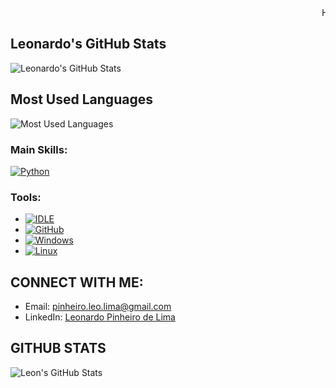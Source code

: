 <marquee behavior="scroll" direction="left" scrollamount="10">
  Hello there! I'm Leonardo Pinheiro. I’m a telecommunications technician and a programming enthusiast with a focus on Python.
</marquee>

## Leonardo's GitHub Stats
![Leonardo's GitHub Stats](https://github-readme-stats.vercel.app/api?username=leopinheiro21&show_icons=true&count_private=true&theme=radical&text_color=FF00FF&bg_color=1A1B27)

## Most Used Languages
![Most Used Languages](https://github-readme-stats.vercel.app/api/top-langs/?username=leopinheiro21&layout=compact&theme=radical&text_color=FF00FF&bg_color=1A1B27)

### Main Skills:
[![Python](https://img.shields.io/badge/Python-3776AB.svg?&style=for-the-badge&logo=python&logoColor=white)](https://python.org)

### Tools:
- [![IDLE](https://img.shields.io/badge/IDLE-FFD700.svg?&style=for-the-badge&logo=python&logoColor=black)](https://docs.python.org/)
- [![GitHub](https://img.shields.io/badge/GitHub-181717.svg?&style=for-the-badge&logo=github&logoColor=white)](https://github.com/)
- [![Windows](https://img.shields.io/badge/Windows-0078D6.svg?&style=for-the-badge&logo=windows&logoColor=white)](https://www.microsoft.com/windows/)
- [![Linux](https://img.shields.io/badge/Linux-FCC624.svg?&style=for-the-badge&logo=linux&logoColor=black)](https://www.linux.org/)

## CONNECT WITH ME:
- Email: [pinheiro.leo.lima@gmail.com](mailto:pinheiro.leo.lima@gmail.com)  
- LinkedIn: [Leonardo Pinheiro de Lima](https://www.linkedin.com/in/leonardo-pinheiro-de-lima-06602b1a7/)

## GITHUB STATS
![Leon's GitHub Stats](https://github-readme-stats.vercel.app/api?username=leopinheiro21&show_icons=true&count_private=true&hide_title=true&hide=prs&theme=radical&text_color=FF00FF&bg_color=1A1B27)
